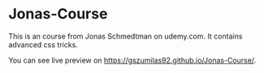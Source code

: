 # Jonas-Course

This is an course from Jonas Schmedtman on udemy.com. It contains advanced css tricks.

You can see live preview on https://gszumilas92.github.io/Jonas-Course/.
